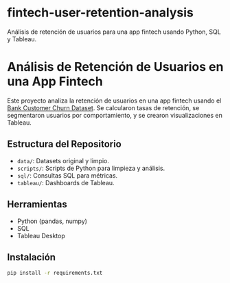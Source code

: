 # fintech-user-retention-analysis
Análisis de retención de usuarios para una app fintech usando Python, SQL y Tableau.


# Análisis de Retención de Usuarios en una App Fintech

Este proyecto analiza la retención de usuarios en una app fintech usando el [Bank Customer Churn Dataset](https://www.kaggle.com/datasets/shubhammeshram579/bank-customer-churn-prediction). Se calcularon tasas de retención, se segmentaron usuarios por comportamiento, y se crearon visualizaciones en Tableau.

## Estructura del Repositorio
- `data/`: Datasets original y limpio.
- `scripts/`: Scripts de Python para limpieza y análisis.
- `sql/`: Consultas SQL para métricas.
- `tableau/`: Dashboards de Tableau.

## Herramientas
- Python (pandas, numpy)
- SQL
- Tableau Desktop

## Instalación
```bash
pip install -r requirements.txt